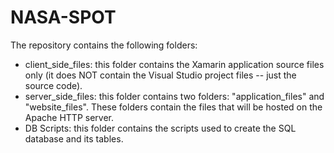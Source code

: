 # NASA-SPOT

The repository contains the following folders:  
- client_side_files: this folder contains the Xamarin application source files only (it does NOT contain the Visual Studio project files -- just the source code).  
- server_side_files: this folder contains two folders: "application_files" and "website_files". These folders contain the files that will be hosted on the Apache HTTP server.  
- DB Scripts: this folder contains the scripts used to create the SQL database and its tables.  
